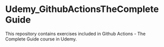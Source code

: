 # Udemy_GithubActionsTheCompleteGuide
This repository contains exercises included in Github Actions - The Complete Guide course in Udemy.
